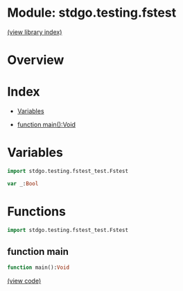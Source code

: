 # Module: stdgo.testing.fstest


[(view library index)](../../stdgo.md)


# Overview


 


# Index


- [Variables](<#variables>)

- [function main\(\):Void](<#function-main>)

# Variables


```haxe
import stdgo.testing.fstest_test.Fstest
```


```haxe
var _:Bool
```


# Functions


```haxe
import stdgo.testing.fstest_test.Fstest
```


## function main


```haxe
function main():Void
```


 


[\(view code\)](<./Fstest.hx#L18>)


